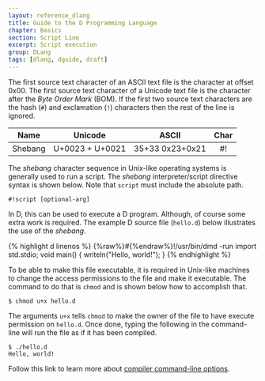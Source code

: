 ```yaml
---
layout: reference_dlang
title: Guide to the D Programming Language
chapter: Basics
section: Script Line
excerpt: Script execution
group: DLang
tags: [dlang, dguide, draft]
---
```


The first source text character of an ASCII text file is the character at offset 0x00.
The first source text character of a Unicode text file is the character after the _Byte Order Mark_ (BOM).
If the first two source text characters are the hash (`#`) and exclamation (`!`) characters then the rest of the line is ignored.

| Name    | Unicode          | ASCII           | Char   |
|---------|------------------|-----------------|:------:|
| Shebang | U+0023 + U+0021  | 35+33 0x23+0x21 |  #!  |

The _shebang_ character sequence in Unix-like operating systems is generally used to run a script.
The _shebang_ interpreter/script directive syntax is shown below. Note that `script` must include the absolute path.

    #!script [optional-arg]

In D, this can be used to execute a D program.
Although, of course some extra work is required.
The example D source file (`hello.d`) below illustrates the use of the _shebang_.

{% highlight d linenos %}
{%raw%}#{%endraw%}!/usr/bin/dmd -run
import std.stdio;
void main() {
    writeln("Hello, world!");
}
{% endhighlight %}

To be able to make this file executable, it is required in Unix-like machines to change the access permissions to the file and make it executable.
The command to do that is `chmod` and is shown below how to accomplish that.

    $ chmod u+x hello.d
    
The arguments `u+x` tells `chmod` to make the owner of the file to have execute permission on `hello.d`.
Once done, typing the following in the command-line will run the file as if it has been compiled.

    $ ./hello.d
    Hello, world!

Follow this link to learn more about [compiler command-line options](/dlang-guide/compiler.html).
